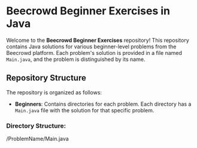 # Beecrowd Beginner Exercises in Java

Welcome to the **Beecrowd Beginner Exercises** repository! This repository contains Java solutions for various beginner-level problems from the Beecrowd platform. Each problem's solution is provided in a file named `Main.java`, and the problem is distinguished by its name.

## Repository Structure

The repository is organized as follows:

- **Beginners**: Contains directories for each problem. Each directory has a `Main.java` file with the solution for that specific problem.

### Directory Structure:

/ProblemName/Main.java
